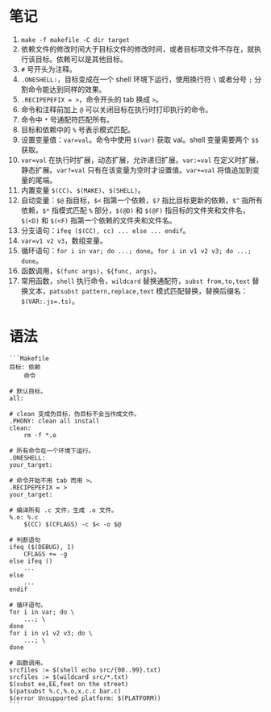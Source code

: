 # 笔记

1. `make -f makefile -C dir target`
1. 依赖文件的修改时间大于目标文件的修改时间，或者目标项文件不存在，就执行该目标。依赖可以是其他目标。
1. `#` 号开头为注释。
1. `.ONESHELL:`，目标变成在一个 shell 环境下运行，使用换行符 `\` 或者分号 `;` 分割命令能达到同样的效果。
1. `.RECIPEPEFIX = >`，命令开头的 tab 换成 `>`。
1. 命令和注释前加上 `@` 可以关闭目标在执行时打印执行的命令。
1. 命令中 `*` 号通配符匹配所有。
1. 目标和依赖中的 `%` 号表示模式匹配。
1. 设置变量值：`var=val`。命令中使用 `$(var)` 获取 val。shell 变量需要两个 `$$` 获取。
1. `var=val` 在执行时扩展，动态扩展，允许递归扩展。`var:=val` 在定义时扩展，静态扩展。`var?=val` 只有在该变量为空时才设置值。`var+=val` 将值追加到变量的尾端。
1.	内置变量 `$(CC)`、`$(MAKE)`、`$(SHELL)`。
1.	自动变量：`$@` 指目标，`$<` 指第一个依赖，`$?` 指比目标更新的依赖，`$^` 指所有依赖，`$*` 指模式匹配 `%` 部分，`$(@D)` 和 `$(@F)` 指目标的文件夹和文件名，`$(<D)` 和 `$(<F)` 指第一个依赖的文件夹和文件名。
1.	分支语句：`ifeq ($(CC), cc) ... else ... endif`。
1.	`var=v1 v2 v3`，数组变量。
1.	循环语句：`for i in var; do ...; done`。`for i in v1 v2 v3; do ...; done`。
1.	函数调用，`$(func args)`，`${func, args}`。
1.	常用函数，`shell` 执行命令，`wildcard` 替换通配符，`subst from,to,text` 替换文本，`patsubst pattern,replace,text` 模式匹配替换，替换后缀名：`$(VAR:.js=.ts)`。

# 语法
    ```Makefile
    目标: 依赖
        命令

    # 默认目标。
    all: 

    # clean 变成伪目标，伪目标不会当作成文件。
    .PHONY: clean all install
    clean: 
        rm -f *.o

    # 所有命令在一个环境下运行。
    .ONESHELL:
    your_target:

    # 命令开始不用 tab 而用 >。
    .RECIPEPEFIX = >
    your_target:

    # 编译所有 .c 文件，生成 .o 文件。
    %.o: %.c
        $(CC) $(CFLAGS) -c $< -o $@

    # 判断语句
    ifeq ($(DEBUG), 1)
        CFLAGS += -g
    else ifeq ()
        ...
    else
        ...
    endif

    # 循环语句。
    for i in var; do \
        ...; \
    done
    for i in v1 v2 v3; do \
        ...; \
    done

    # 函数调用。
    srcfiles := $(shell echo src/{00..99}.txt)
    srcfiles := $(wildcard src/*.txt)
    $(subst ee,EE,feet on the street)
    $(patsubst %.c,%.o,x.c.c bar.c)
    $(error Unsupported platform: $(PLATFORM))
    ```
